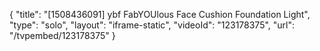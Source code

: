 {
    "title": "[1508436091] ybf FabYOUlous Face Cushion Foundation  Light",
    "type": "solo",
    "layout": "iframe-static",
    "videoId": "123178375",
    "url": "\/tvpembed\/123178375"
}